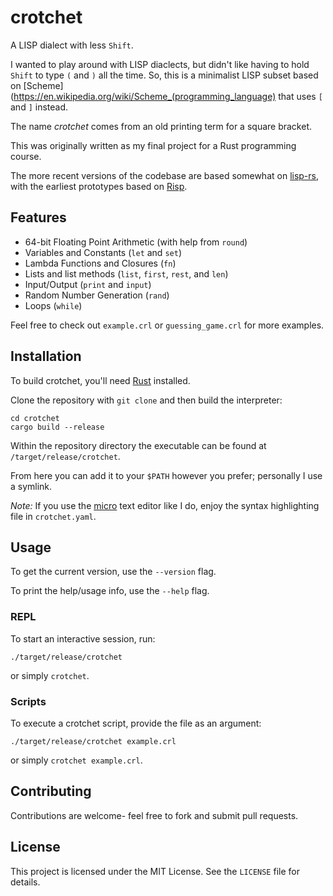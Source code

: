 # crotchet

A LISP dialect with less `Shift`.

I wanted to play around with LISP diaclects, but didn't like having to hold 
`Shift` to type `(` and `)` all the time. So, this is a minimalist LISP subset 
based on [Scheme](https://en.wikipedia.org/wiki/Scheme_(programming_language) 
that uses `[` and `]` instead.

The name *crotchet* comes from an old printing term for a square bracket.

This was originally written as my final project for a Rust programming course.

The more recent versions of the codebase are based somewhat on [lisp-rs](https://github.com/vishpat/lisp-rs),
with the earliest prototypes based on [Risp](https://stopa.io/post/222).

## Features

- 64-bit Floating Point Arithmetic (with help from `round`)
- Variables and Constants (`let` and `set`)
- Lambda Functions and Closures (`fn`)
- Lists and list methods (`list`, `first`, `rest`, and `len`)
- Input/Output (`print` and `input`)
- Random Number Generation (`rand`)
- Loops (`while`)

Feel free to check out `example.crl` or `guessing_game.crl` for more examples.

## Installation

To build crotchet, you'll need [Rust](https://www.rust-lang.org/) installed. 

Clone the repository with `git clone` and then build the interpreter:

```
cd crotchet
cargo build --release
```

Within the repository directory the executable can be found at `/target/release/crotchet`.

From here you can add it to your `$PATH` however you prefer; personally I use a
symlink.

*Note:* If you use the [micro](https://github.com/zyedidia/micro) text editor like 
I do, enjoy the syntax highlighting file in `crotchet.yaml`.

## Usage

To get the current version, use the `--version` flag.

To print the help/usage info, use the `--help` flag.

### REPL

To start an interactive session, run:

```
./target/release/crotchet
```

or simply `crotchet`.

### Scripts

To execute a crotchet script, provide the file as an argument:

```
./target/release/crotchet example.crl
```

or simply `crotchet example.crl`.

## Contributing

Contributions are welcome- feel free to fork and submit pull requests.

## License

This project is licensed under the MIT License. See the `LICENSE` file for details.
